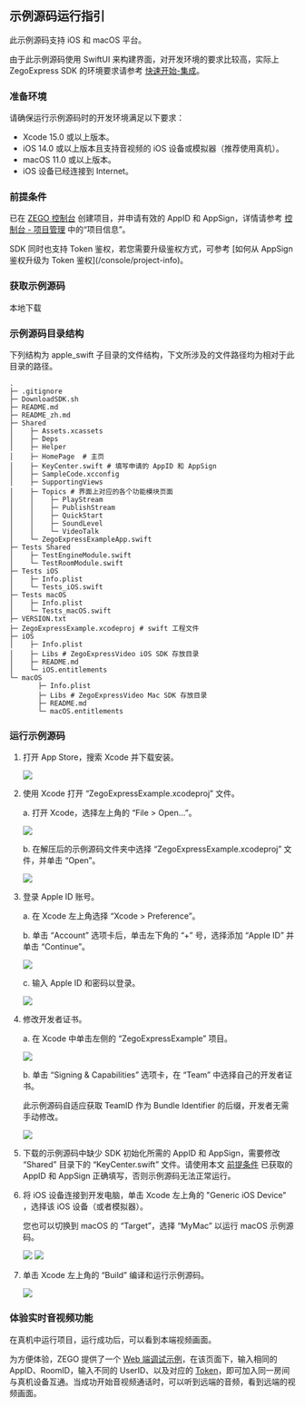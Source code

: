 ## 示例源码运行指引


此示例源码支持 iOS 和 macOS 平台。

<Note title="说明">


由于此示例源码使用 SwiftUI 来构建界面，对开发环境的要求比较高，实际上 ZegoExpress SDK 的环境要求请参考 [快速开始-集成](https://doc-zh.zego.im/article/21072)。
</Note>

### 准备环境

请确保运行示例源码时的开发环境满足以下要求：

* Xcode 15.0 或以上版本。
* iOS 14.0 或以上版本且支持音视频的 iOS 设备或模拟器（推荐使用真机）。
* macOS 11.0 或以上版本。
* iOS 设备已经连接到 Internet。

### 前提条件

已在 [ZEGO 控制台](https://console.zego.im) 创建项目，并申请有效的 AppID 和 AppSign，详情请参考 [控制台 - 项目管理](/console/project-info) 中的“项目信息”。

<Warning title="注意">
SDK 同时也支持 Token 鉴权，若您需要升级鉴权方式，可参考 [如何从 AppSign 鉴权升级为 Token 鉴权](/console/project-info)。
</Warning>

### 获取示例源码

<Card title="示例源码" href="https://artifact-demo.zego.im/express/example/video/apple_swift/ZegoExpressDemo_apple_swift.zip">
本地下载
</Card>

### 示例源码目录结构

下列结构为 apple_swift 子目录的文件结构，下文所涉及的文件路径均为相对于此目录的路径。

```tree
.
├─ .gitignore
├─ DownloadSDK.sh
├─ README.md
├─ README_zh.md
├─ Shared
│    ├─ Assets.xcassets
│    ├─ Deps
│    ├─ Helper
│    ├─ HomePage  # 主页
│    ├─ KeyCenter.swift # 填写申请的 AppID 和 AppSign
│    ├─ SampleCode.xcconfig
│    ├─ SupportingViews
│    ├─ Topics # 界面上对应的各个功能模块页面
│    │    ├─ PlayStream
│    │    ├─ PublishStream
│    │    ├─ QuickStart
│    │    ├─ SoundLevel
│    │    └─ VideoTalk
│    └─ ZegoExpressExampleApp.swift
├─ Tests Shared
│    ├─ TestEngineModule.swift
│    └─ TestRoomModule.swift
├─ Tests iOS
│    ├─ Info.plist
│    └─ Tests_iOS.swift
├─ Tests macOS
│    ├─ Info.plist
│    └─ Tests_macOS.swift
├─ VERSION.txt
├─ ZegoExpressExample.xcodeproj # swift 工程文件
├─ iOS
│    ├─ Info.plist
│    ├─ Libs # ZegoExpressVideo iOS SDK 存放目录
│    ├─ README.md
│    └─ iOS.entitlements
└─ macOS
       ├─ Info.plist
       ├─ Libs # ZegoExpressVideo Mac SDK 存放目录
       ├─ README.md
       └─ macOS.entitlements
```

### 运行示例源码

1. 打开 App Store，搜索 Xcode 并下载安装。

   <Frame width="512" height="auto" caption=""><img src="https://doc-media.zego.im/sdk-doc/Pics/iOS/ZegoExpressEngine/Common/appstore-xcode.png" /></Frame>

2. 使用 Xcode 打开 “ZegoExpressExample.xcodeproj” 文件。

   a. 打开 Xcode，选择左上角的 “File > Open...”。

   <Frame width="512" height="auto" caption=""><img src="https://doc-media.zego.im/sdk-doc/Pics/iOS/ZegoExpressEngine/Common/xcode-open-file.png" /></Frame>

   b. 在解压后的示例源码文件夹中选择 “ZegoExpressExample.xcodeproj” 文件，并单击 “Open”。

   <Frame width="512" height="auto" caption=""><img src="https://doc-media.zego.im/sdk-doc/Pics/iOS/ZegoExpressEngine/Common/xcode-select-file-swift.png" /></Frame>

3. 登录 Apple ID 账号。

   a. 在 Xcode 左上角选择 “Xcode > Preference”。

   b. 单击 “Account” 选项卡后，单击左下角的 “+” 号，选择添加 “Apple ID” 并单击 “Continue”。

   <Frame width="512" height="auto" caption=""><img src="https://doc-media.zego.im/sdk-doc/Pics/iOS/ZegoExpressEngine/Common/xcode-account.png" /></Frame>

   c. 输入 Apple ID 和密码以登录。

   <Frame width="512" height="auto" caption=""><img src="https://doc-media.zego.im/sdk-doc/Pics/iOS/ZegoExpressEngine/Common/xcode-login-apple-id.png" /></Frame>

4. 修改开发者证书。

   a. 在 Xcode 中单击左侧的 “ZegoExpressExample” 项目。

   <Frame width="512" height="auto" caption=""><img src="https://doc-media.zego.im/sdk-doc/Pics/iOS/ZegoExpressEngine/Common/xcode-select-project-swift.png" /></Frame>

   b. 单击 “Signing & Capabilities” 选项卡，在 “Team” 中选择自己的开发者证书。

    <Note title="说明">


    此示例源码自适应获取 TeamID 作为 Bundle Identifier 的后缀，开发者无需手动修改。
    </Note>

   <Frame width="512" height="auto" caption=""><img src="https://doc-media.zego.im/sdk-doc/Pics/iOS/ZegoExpressEngine/Common/team-signing-swift.png" /></Frame>


5. 下载的示例源码中缺少 SDK 初始化所需的 AppID 和 AppSign，需要修改 “Shared” 目录下的 “KeyCenter.swift” 文件。请使用本文 [前提条件](https://doc-zh.zego.im/article/21071#1_2) 已获取的 AppID 和 AppSign 正确填写，否则示例源码无法正常运行。

6. 将 iOS 设备连接到开发电脑，单击 Xcode 左上角的 "Generic iOS Device" ，选择该 iOS 设备（或者模拟器）。

    <Note title="说明">


    您也可以切换到 macOS 的 “Target”，选择 “MyMac” 以运行 macOS 示例源码。
    </Note>

   <Frame width="512" height="auto" caption=""><img src="https://doc-media.zego.im/sdk-doc/Pics/iOS/ZegoExpressEngine/Common/xcode-select-device.png" /></Frame>

   <Frame width="512" height="auto" caption=""><img src="https://doc-media.zego.im/sdk-doc/Pics/iOS/ZegoExpressEngine/Common/xcode-select-real-device.png" /></Frame>


7. 单击 Xcode 左上角的 “Build” 编译和运行示例源码。

   <Frame width="512" height="auto" caption=""><img src="https://doc-media.zego.im/sdk-doc/Pics/iOS/ZegoExpressEngine/Common/build-and-run.png" /></Frame>

### 体验实时音视频功能

在真机中运行项目，运行成功后，可以看到本端视频画面。

为方便体验，ZEGO 提供了一个 [Web 端调试示例](https://zegodev.github.io/zego-express-webrtc-sample/assistDev/index.html)，在该页面下，输入相同的 AppID、RoomID，输入不同的 UserID、以及对应的 [Token](/console/development-assistance/temporary-token)，即可加入同一房间与真机设备互通。当成功开始音视频通话时，可以听到远端的音频，看到远端的视频画面。


<Content />